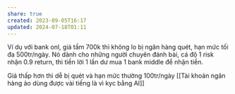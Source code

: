 ```yaml
---
share: true
created: 2023-09-05T16:17
updated: 2024-07-18T01:11
---
```

Ví dụ với bank onl, giá tầm 700k thì không lo bị ngân hàng quét, hạn mức tối đa 500tr/ngày. Nó dành cho những người chuyên đánh bài, cá độ 1 risk nhận 0.9 return, thì tiền lời 1 lần dư mua 1 bank middle để nhận tiền.

Giá thấp hơn thì dễ bị quét và hạn mức thường 100tr/ngày
[[Tài khoản ngân hàng ảo dùng được vài tiếng là vì kyc bằng AI]]